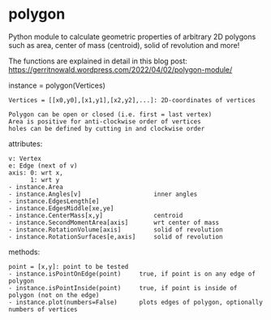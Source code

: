 # polygon
Python module to calculate geometric properties of arbitrary 2D polygons such as area, center of mass (centroid), solid of revolution and more!

The functions are explained in detail in this blog post:
https://gerritnowald.wordpress.com/2022/04/02/polygon-module/


instance = polygon(Vertices)

    Vertices = [[x0,y0],[x1,y1],[x2,y2],...]: 2D-coordinates of vertices
    
    Polygon can be open or closed (i.e. first = last vertex)
    Area is positive for anti-clockwise order of vertices
    holes can be defined by cutting in and clockwise order


attributes:

    v: Vertex
    e: Edge (next of v)
    axis: 0: wrt x, 
          1: wrt y   
    - instance.Area
    - instance.Angles[v]                    inner angles
    - instance.EdgesLength[e]
    - instance.EdgesMiddle[xe,ye]
    - instance.CenterMass[x,y]              centroid
    - instance.SecondMomentArea[axis]       wrt center of mass
    - instance.RotationVolume[axis]         solid of revolution
    - instance.RotationSurfaces[e,axis]     solid of revolution
    

methods:

    point = [x,y]: point to be tested
    - instance.isPointOnEdge(point)     true, if point is on any edge of polygon
    - instance.isPointInside(point)     true, if point is inside of polygon (not on the edge)
    - instance.plot(numbers=False)      plots edges of polygon, optionally numbers of vertices
